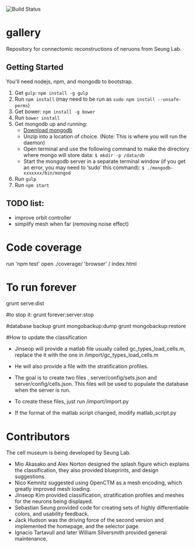 ![Build Status](https://magnum.travis-ci.com/seung-lab/gallery.svg?token=XgJykxTsTUBYXsq64oSK&branch=master "travis")

# gallery
Repository for connectomic reconstructions of neruons from Seung Lab.

## Getting Started

You'll need nodejs, npm, and mongodb to bootstrap.  

1. Get `gulp`: `npm install -g gulp`  
2. Run `npm install` (may need to be run as `sudo npm install --unsafe-perms`)
3. Get bower: `npm install -g bower` 
4. Run `bower install`  
5. Get mongodb up and running:
	* [Download mongodb](http://www.mongodb.org/downloads)
	* Unzip into a location of choice. (Note: This is where you will run the daemon)
	* Open terminal and use the following command to make the directory where mongo will store data: `$ mkdir -p /data/db`
	* Start the mongodb server in a separate terminal window (if you get an error, you may need to ‘sudo’ this command): `$ ./mongodb-xxxxxxx/bin/mongod`
6. Run `gulp`
7. Run `npm start`


## TODO list:

* improve orbit controller
* simplify mesh when far (removing noise effect)

# Code coverage

run 'npm test'
open ./coverage/ 'browser' / index.html


# To run forever
grunt serve:dist

#to stop it:
grunt forever:server:stop

#database backup
grunt mongobackup:dump
grunt mongobackup:restore

#How to update the classification 
* Jinseop will provide a matlab file  usually called gc_types_load_cells.m,
replace the it with the one in /import/gc_types_load_cells.m

* He will also provide a file with the stratification profiles. 

* The goal is to create two files , server/config/sets.json and server/config/cells.json. 
This files will be used to populate the database when the server is run.

* To create these files, just run /import/import.py

* If the format of the matlab script changed, modify matlab_script.py

# Contributors
The cell museum is being developed by Seung Lab.

- Mio Akasako and Alex Norton designed the splash figure which explains the classification, they also provided blueprints, and design suggestions.
- Nico Kemnitz suggested using OpenCTM as a mesh encoding, which greatly improved mesh loading.
- Jinseop Kim provided classification, stratification profiles and meshes for the neurons being displayed.
- Sebastian Seung provided code for creating sets of highly differentiable colors, and usability feedback.
- Jack Hudson was the driving force of the second version and implemented the homepage, and the selector page. 
- Ignacio Tartavull and later William Silversmith provided general maintenance.



